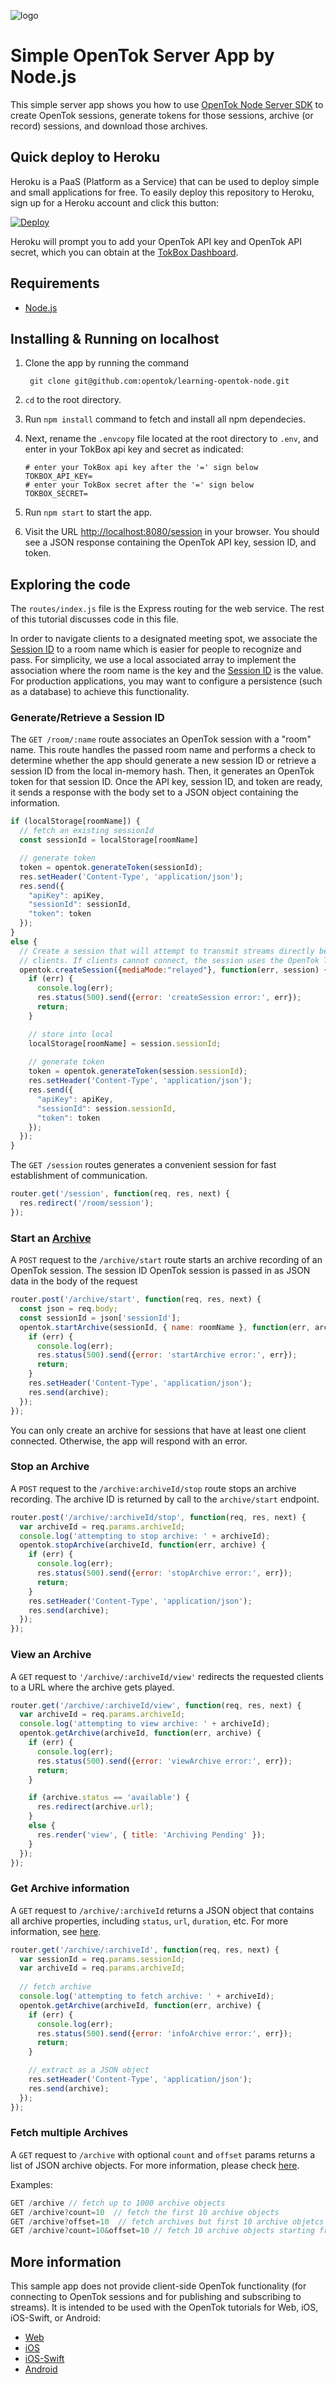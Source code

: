 ![logo](./tokbox-logo.png)

# Simple OpenTok Server App by Node.js

This simple server app shows you how to use [OpenTok Node Server SDK](https://tokbox.com/developer/sdks/node/) to create OpenTok sessions, generate tokens for those sessions, archive (or record) sessions, and download those archives.

## Quick deploy to Heroku

Heroku is a PaaS (Platform as a Service) that can be used to deploy simple and small applications for free. To easily deploy this repository to Heroku, sign up for a Heroku account and click this button:

<a href="https://heroku.com/deploy?template=https://github.com/opentok/learning-opentok-node/" target="_blank">
<img src="https://www.herokucdn.com/deploy/button.png" alt="Deploy">
</a>

Heroku will prompt you to add your OpenTok API key and OpenTok API secret, which you can
obtain at the [TokBox Dashboard](https://dashboard.tokbox.com/keys).

## Requirements

- [Node.js](https://nodejs.org/)

## Installing & Running on localhost

  1. Clone the app by running the command
  
		  git clone git@github.com:opentok/learning-opentok-node.git

  2. `cd` to the root directory.
  3. Run `npm install` command to fetch and install all npm dependecies.
  4. Next, rename the `.envcopy` file located at the root directory to `.env`, and enter in your TokBox api key and secret as indicated:

      ```
      # enter your TokBox api key after the '=' sign below
      TOKBOX_API_KEY=
      # enter your TokBox secret after the '=' sign below
      TOKBOX_SECRET=
      ```
    
  4. Run `npm start` to start the app.
  5. Visit the URL <http://localhost:8080/session> in your browser. You should see a JSON response containing the OpenTok API key, session ID, and token.

## Exploring the code 

The `routes/index.js` file is the Express routing for the web service. The rest of this tutorial
discusses code in this file.

In order to navigate clients to a designated meeting spot, we associate the [Session ID](https://tokbox.com/developer/guides/basics/#sessions) to a room name which is easier for people to recognize and pass. For simplicity, we use a local associated array to implement the association where the room name is the key and the [Session ID](https://tokbox.com/developer/guides/basics/#sessions) is the value. For production applications, you may want to configure a persistence (such as a database) to achieve this functionality.

### Generate/Retrieve a Session ID

The `GET /room/:name` route associates an OpenTok session with a "room" name. This route handles the passed room name and performs a check to determine whether the app should generate a new session ID or retrieve a session ID from the local in-memory hash. Then, it generates an OpenTok token for that session ID. Once the API key, session ID, and token are ready, it sends a response with the body set to a JSON object containing the information.

```javascript
if (localStorage[roomName]) {
  // fetch an existing sessionId
  const sessionId = localStorage[roomName]

  // generate token
  token = opentok.generateToken(sessionId);
  res.setHeader('Content-Type', 'application/json');
  res.send({
    "apiKey": apiKey,
    "sessionId": sessionId,
    "token": token
  });
}
else {
  // Create a session that will attempt to transmit streams directly between
  // clients. If clients cannot connect, the session uses the OpenTok TURN server:
  opentok.createSession({mediaMode:"relayed"}, function(err, session) {
    if (err) {
      console.log(err);
      res.status(500).send({error: 'createSession error:', err});
      return;
    }

    // store into local
    localStorage[roomName] = session.sessionId;
    
    // generate token
    token = opentok.generateToken(session.sessionId);
    res.setHeader('Content-Type', 'application/json');
    res.send({
      "apiKey": apiKey,
      "sessionId": session.sessionId,
      "token": token
    });
  });
}
```

The `GET /session` routes generates a convenient session for fast establishment of communication.

```javascript
router.get('/session', function(req, res, next) { 
  res.redirect('/room/session'); 
}); 
```

### Start an [Archive](https://tokbox.com/developer/guides/archiving/)

A `POST` request to the `/archive/start` route starts an archive recording of an OpenTok session.
The session ID OpenTok session is passed in as JSON data in the body of the request

```javascript
router.post('/archive/start', function(req, res, next) {
  const json = req.body;
  const sessionId = json['sessionId'];
  opentok.startArchive(sessionId, { name: roomName }, function(err, archive) {
    if (err) {
      console.log(err);
      res.status(500).send({error: 'startArchive error:', err});
      return;
    }
    res.setHeader('Content-Type', 'application/json');
    res.send(archive);
  });
});
```

You can only create an archive for sessions that have at least one client connected. Otherwise,
the app will respond with an error.

### Stop an Archive

A `POST` request to the `/archive:archiveId/stop` route stops an archive recording.
The archive ID is returned by call to the `archive/start` endpoint.

```javascript
router.post('/archive/:archiveId/stop', function(req, res, next) {
  var archiveId = req.params.archiveId;
  console.log('attempting to stop archive: ' + archiveId);
  opentok.stopArchive(archiveId, function(err, archive) {
    if (err) {
      console.log(err);
      res.status(500).send({error: 'stopArchive error:', err});
      return;
    }
    res.setHeader('Content-Type', 'application/json');
    res.send(archive);
  });
});
```

### View an Archive

A `GET` request to `'/archive/:archiveId/view'` redirects the requested clients to
a URL where the archive gets played.

```javascript
router.get('/archive/:archiveId/view', function(req, res, next) {
  var archiveId = req.params.archiveId;
  console.log('attempting to view archive: ' + archiveId);
  opentok.getArchive(archiveId, function(err, archive) {
    if (err) {
      console.log(err);
      res.status(500).send({error: 'viewArchive error:', err});
      return;
    }

    if (archive.status == 'available') {
      res.redirect(archive.url); 
    }
    else {
      res.render('view', { title: 'Archiving Pending' });
    }
  });
});
``` 

### Get Archive information

A `GET` request to `/archive/:archiveId` returns a JSON object that contains all archive properties, including `status`, `url`, `duration`, etc. For more information, see [here](https://tokbox.com/developer/sdks/node/reference/Archive.html).

```javascript
router.get('/archive/:archiveId', function(req, res, next) {
  var sessionId = req.params.sessionId;
  var archiveId = req.params.archiveId;
  
  // fetch archive
  console.log('attempting to fetch archive: ' + archiveId);
  opentok.getArchive(archiveId, function(err, archive) {
    if (err) {
      console.log(err);
      res.status(500).send({error: 'infoArchive error:', err});
      return;
    }

    // extract as a JSON object
    res.setHeader('Content-Type', 'application/json');
    res.send(archive);
  });
});
```

### Fetch multiple Archives

A `GET` request to `/archive` with optional `count` and `offset` params returns a list of JSON archive objects. For more information, please check [here](https://tokbox.com/developer/sdks/node/reference/OpenTok.html#listArchives).

Examples:
```javascript
GET /archive // fetch up to 1000 archive objects
GET /archive?count=10  // fetch the first 10 archive objects
GET /archive?offset=10  // fetch archives but first 10 archive objetcs
GET /archive?count=10&offset=10 // fetch 10 archive objects starting from 11st
```

## More information

This sample app does not provide client-side OpenTok functionality
(for connecting to OpenTok sessions and for publishing and subscribing to streams).
It is intended to be used with the OpenTok tutorials for Web, iOS, iOS-Swift, or Android:

* [Web](https://tokbox.com/developer/tutorials/web/basic-video-chat/)
* [iOS](https://tokbox.com/developer/tutorials/ios/basic-video-chat/)
* [iOS-Swift](https://tokbox.com/developer/tutorials/ios/swift/basic-video-chat/)
* [Android](https://tokbox.com/developer/tutorials/android/basic-video-chat/)
